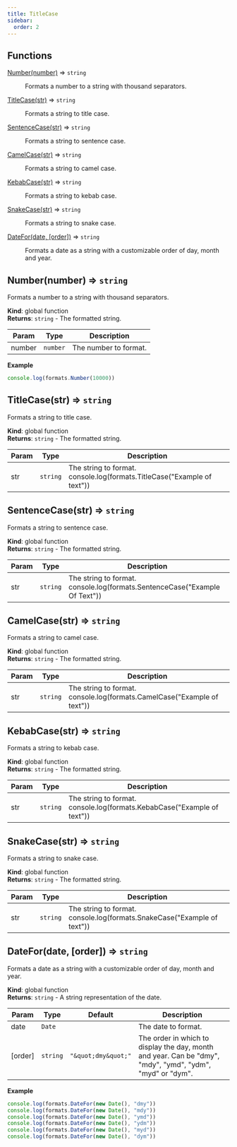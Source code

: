 ```yaml
---
title: TitleCase
sidebar:
  order: 2
---
```




## Functions

<dl>
<dt><a href="#Number">Number(number)</a> ⇒ <code>string</code></dt>
<dd><p>Formats a number to a string with thousand separators.</p>
</dd>
<dt><a href="#TitleCase">TitleCase(str)</a> ⇒ <code>string</code></dt>
<dd><p>Formats a string to title case.</p>
</dd>
<dt><a href="#SentenceCase">SentenceCase(str)</a> ⇒ <code>string</code></dt>
<dd><p>Formats a string to sentence case.</p>
</dd>
<dt><a href="#CamelCase">CamelCase(str)</a> ⇒ <code>string</code></dt>
<dd><p>Formats a string to camel case.</p>
</dd>
<dt><a href="#KebabCase">KebabCase(str)</a> ⇒ <code>string</code></dt>
<dd><p>Formats a string to kebab case.</p>
</dd>
<dt><a href="#SnakeCase">SnakeCase(str)</a> ⇒ <code>string</code></dt>
<dd><p>Formats a string to snake case.</p>
</dd>
<dt><a href="#DateFor">DateFor(date, [order])</a> ⇒ <code>string</code></dt>
<dd><p>Formats a date as a string with a customizable order of day, month and year.</p>
</dd>
</dl>



## Number(number) ⇒ <code>string</code>
Formats a number to a string with thousand separators.

**Kind**: global function  
**Returns**: <code>string</code> - The formatted string.  

| Param | Type | Description |
| --- | --- | --- |
| number | <code>number</code> | The number to format. |

**Example**  
```js
console.log(formats.Number(10000))
```


## TitleCase(str) ⇒ <code>string</code>
Formats a string to title case.

**Kind**: global function  
**Returns**: <code>string</code> - The formatted string.  

| Param | Type | Description |
| --- | --- | --- |
| str | <code>string</code> | The string to format. console.log(formats.TitleCase("Example of text")) |

<a name="SentenceCase"></a>

## SentenceCase(str) ⇒ <code>string</code>
Formats a string to sentence case.

**Kind**: global function  
**Returns**: <code>string</code> - The formatted string.  

| Param | Type | Description |
| --- | --- | --- |
| str | <code>string</code> | The string to format. console.log(formats.SentenceCase("Example Of Text")) |

<a name="CamelCase"></a>

## CamelCase(str) ⇒ <code>string</code>
Formats a string to camel case.

**Kind**: global function  
**Returns**: <code>string</code> - The formatted string.  

| Param | Type | Description |
| --- | --- | --- |
| str | <code>string</code> | The string to format. console.log(formats.CamelCase("Example of text")) |

<a name="KebabCase"></a>

## KebabCase(str) ⇒ <code>string</code>
Formats a string to kebab case.

**Kind**: global function  
**Returns**: <code>string</code> - The formatted string.  

| Param | Type | Description |
| --- | --- | --- |
| str | <code>string</code> | The string to format. console.log(formats.KebabCase("Example of text")) |

<a name="SnakeCase"></a>

## SnakeCase(str) ⇒ <code>string</code>
Formats a string to snake case.

**Kind**: global function  
**Returns**: <code>string</code> - The formatted string.  

| Param | Type | Description |
| --- | --- | --- |
| str | <code>string</code> | The string to format. console.log(formats.SnakeCase("Example of text")) |

<a name="DateFor"></a>

## DateFor(date, [order]) ⇒ <code>string</code>
Formats a date as a string with a customizable order of day, month and year.

**Kind**: global function  
**Returns**: <code>string</code> - A string representation of the date.  

| Param | Type | Default | Description |
| --- | --- | --- | --- |
| date | <code>Date</code> |  | The date to format. |
| [order] | <code>string</code> | <code>&quot;\&quot;dmy\&quot;&quot;</code> | The order in which to display the day, month and year.                                 Can be "dmy", "mdy", "ymd", "ydm", "myd" or "dym". |

**Example**  
```js
console.log(formats.DateFor(new Date(), "dmy"))
console.log(formats.DateFor(new Date(), "mdy"))
console.log(formats.DateFor(new Date(), "ymd"))
console.log(formats.DateFor(new Date(), "ydm"))
console.log(formats.DateFor(new Date(), "myd"))
console.log(formats.DateFor(new Date(), "dym"))
```

